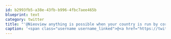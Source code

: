 ```yaml
---
id: b2993fb5-a38e-43fb-b996-4fbc7aee465b
blueprint: text
category: twitter
title: "'@Nieoview anything is possible when your country is run by corporations"
caption: '<span class="username username_linked">@<a href="https://twitter.com/Nieoview" title="Adrian J W">Nieoview</a></span> anything is possible when your country is run by corporations'
---
```

